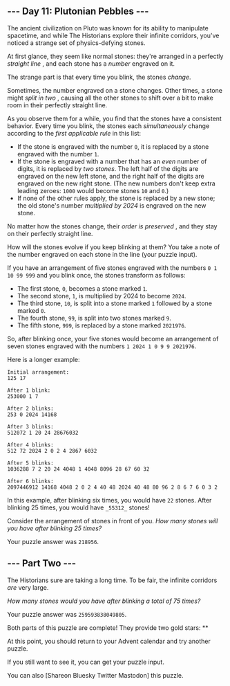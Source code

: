 ## \--- Day 11: Plutonian Pebbles ---

The ancient civilization on Pluto was known for its ability to manipulate
spacetime, and while The Historians explore their infinite corridors, you've
noticed a strange set of physics-defying stones.

At first glance, they seem like normal stones: they're arranged in a perfectly
_straight line_ , and each stone has a _number_ engraved on it.

The strange part is that every time you blink, the stones _change_.

Sometimes, the number engraved on a stone changes. Other times, a stone might
_split in two_ , causing all the other stones to shift over a bit to make room
in their perfectly straight line.

As you observe them for a while, you find that the stones have a consistent
behavior. Every time you blink, the stones each _simultaneously_ change
according to the _first applicable rule_ in this list:

  * If the stone is engraved with the number `0`, it is replaced by a stone engraved with the number `1`.
  * If the stone is engraved with a number that has an _even_ number of digits, it is replaced by _two stones_. The left half of the digits are engraved on the new left stone, and the right half of the digits are engraved on the new right stone. (The new numbers don't keep extra leading zeroes: `1000` would become stones `10` and `0`.)
  * If none of the other rules apply, the stone is replaced by a new stone; the old stone's number _multiplied by 2024_ is engraved on the new stone.

No matter how the stones change, their _order is preserved_ , and they stay on
their perfectly straight line.

How will the stones evolve if you keep blinking at them? You take a note of
the number engraved on each stone in the line (your puzzle input).

If you have an arrangement of five stones engraved with the numbers `0 1 10 99
999` and you blink once, the stones transform as follows:

  * The first stone, `0`, becomes a stone marked `1`.
  * The second stone, `1`, is multiplied by 2024 to become `2024`.
  * The third stone, `10`, is split into a stone marked `1` followed by a stone marked `0`.
  * The fourth stone, `99`, is split into two stones marked `9`.
  * The fifth stone, `999`, is replaced by a stone marked `2021976`.

So, after blinking once, your five stones would become an arrangement of seven
stones engraved with the numbers `1 2024 1 0 9 9 2021976`.

Here is a longer example:

    
    
    Initial arrangement:
    125 17
    
    After 1 blink:
    253000 1 7
    
    After 2 blinks:
    253 0 2024 14168
    
    After 3 blinks:
    512072 1 20 24 28676032
    
    After 4 blinks:
    512 72 2024 2 0 2 4 2867 6032
    
    After 5 blinks:
    1036288 7 2 20 24 4048 1 4048 8096 28 67 60 32
    
    After 6 blinks:
    2097446912 14168 4048 2 0 2 4 40 48 2024 40 48 80 96 2 8 6 7 6 0 3 2
    

In this example, after blinking six times, you would have `22` stones. After
blinking 25 times, you would have `_55312_` stones!

Consider the arrangement of stones in front of you. _How many stones will you
have after blinking 25 times?_

Your puzzle answer was `218956`.

## \--- Part Two ---

The Historians sure are taking a long time. To be fair, the infinite corridors
_are_ very large.

_How many stones would you have after blinking a total of 75 times?_

Your puzzle answer was `259593838049805`.

Both parts of this puzzle are complete! They provide two gold stars: **

At this point, you should return to your Advent calendar and try another
puzzle.

If you still want to see it, you can get your puzzle input.

You can also [Shareon Bluesky Twitter Mastodon] this puzzle.

